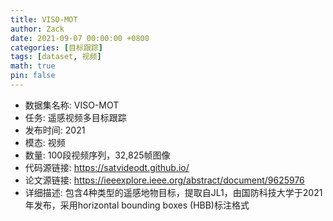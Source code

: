 ```yaml
---
title: VISO-MOT
author: Zack
date: 2021-09-07 00:00:00 +0800
categories: [目标跟踪]
tags: [dataset, 视频]
math: true
pin: false
---
```

- 数据集名称: VISO-MOT
- 任务: 遥感视频多目标跟踪
- 发布时间: 2021
- 模态: 视频
- 数量: 100段视频序列，32,825帧图像
- 代码源链接: https://satvideodt.github.io/
- 论文源链接: https://ieeexplore.ieee.org/abstract/document/9625976
- 详细描述: 包含4种类型的遥感地物目标，提取自JL1，由国防科技大学于2021年发布，采用horizontal bounding boxes (HBB)标注格式
